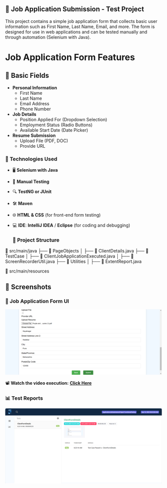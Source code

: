 ## 📝 **Job Application Submission - Test Project**

This project contains a simple job application form that collects basic user information such as First Name, Last Name, Email, and more. The form is designed for use in web applications and can be tested manually and through automation (Selenium with Java).

# Job Application Form Features

## 📌 Basic Fields
- **Personal Information**
  - First Name
  - Last Name
  - Email Address
  - Phone Number
- **Job Details**
  - Position Applied For (Dropdown Selection)
  - Employment Status (Radio Buttons)
  - Available Start Date (Date Picker)
- **Resume Submission**
  - Upload File (PDF, DOC)
  - Provide URL
### 🚀 **Technologies Used**

- 🖥️ **Selenium with Java**  
- 📝 **Manual Testing**  
- 🔍 **TestNG or JUnit**  
- 🛠️ **Maven**  
- 🌐 **HTML & CSS** (for front-end form testing)  
 - 💻 **IDE**: **IntelliJ IDEA** / **Eclipse** (for coding and debugging)

   ### 📂 Project Structure

📂 src/main/java
├── 📂 PageObjects
│ ├── 📄 ClientDetails.java
├── 📂 TestCase
│ ├── 📄 ClientJobApplicationExecuted.java
│ ├── 📄 ScreenRecorderUtil.java
├── 📂 Utilities
│ ├── 📄 ExtentReport.java

📂 src/main/resources


## 📸 Screenshots  
### 📝 Job Application Form UI 
![Job Application Form](https://github.com/sadhika88/ApplicationJobSubmissionProject/blob/6213e1f79c87c2d66fb92923a883e5bf28f4f2d5/ClientFormDetails_20250407_210114.png)

📽️ **Watch the video execution:** [**Click Here**](https://drive.google.com/file/d/1zUiwiH1jiDqM-utsRacX0crHvLCbGoTO/view?usp=drive_link)

### 📊 **Test Reports**
![Test Report](https://github.com/sadhika88/ApplicationJobSubmissionProject/blob/f1d3eddd106f58ed1bb3679e128c250bbe7c6ab9/Screenshot%202025-04-12%20134835.png)




